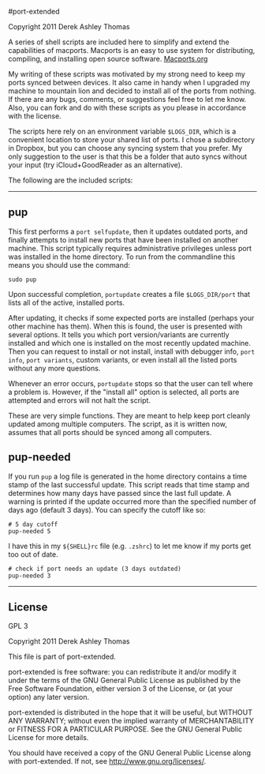 #port-extended

Copyright 2011 Derek Ashley Thomas

A series of shell scripts are included here to simplify and extend
the capabilities of macports. Macports is an easy to use system
for distributing, compiling, and installing open source software.
[Macports.org](http://www.macports.org/index.php)

My writing of these scripts was motivated by my strong need to keep my
ports synced between devices. It also came in handy when I upgraded my
machine to mountain lion and decided to install all of the ports from
nothing. If there are any bugs, comments, or suggestions feel free to
let me know. Also, you can fork and do with these scripts as you please
in accordance with the license.

The scripts here rely on an environment variable `$LOGS_DIR`, which is
a convenient location to store your shared list of ports. I chose a
subdirectory in Dropbox, but you can choose any syncing system that you
prefer. My only suggestion to the user is that this be a folder that
auto syncs without your input (try iCloud+GoodReader as an alternative).

The following are the included scripts:

* * * * * * * * * * * * * * * * * * * * * * * * * * * * * * 

## pup

This first performs a `port selfupdate`, then it updates outdated ports,
and finally attempts to install new ports that have been installed
on another machine. This script typically requires administrative
privileges unless port was installed in the home directory. To run from
the commandline this means you should use the command:

    sudo pup
    
Upon successful completion, `portupdate` creates a file `$LOGS_DIR/port`
that lists all of the active, installed ports.

After updating, it checks if some expected ports are installed (perhaps
your other machine has them). When this is found, the user is presented
with several options. It tells you which port version/variants are
currently installed and which one is installed on the most recently
updated machine. Then you can request to install or not install, install
with debugger info, `port info`, `port variants`, custom variants, or
even install all the listed ports without any more questions.

Whenever an error occurs, `portupdate` stops so that the user can tell
where a problem is. However, if the "install all" option is selected,
all ports are attempted and errors will not halt the script.

These are very simple functions. They are meant to help keep port
cleanly updated among multiple computers. The script, as it is written
now, assumes that all ports should be synced among all computers. 

## pup-needed

If you run `pup` a log file is generated in the home directory contains
a time stamp of the last successful update. This script reads that
time stamp and determines how many days have passed since the last
full update. A warning is printed if the update occurred more than the
specified number of days ago (default 3 days). You can specify the
cutoff like so:

    # 5 day cutoff
    pup-needed 5 

I have this in my `${SHELL}rc` file (e.g. `.zshrc`) to let me know if my ports get too out of date.

    # check if port needs an update (3 days outdated)
    pup-needed 3

* * * * * * * * * * * * * * * * * * * * * * * * * * * * * * 

## License

GPL 3

Copyright 2011 Derek Ashley Thomas

This file is part of port-extended.

port-extended is free software: you can redistribute it and/or modify
it under the terms of the GNU General Public License as published by
the Free Software Foundation, either version 3 of the License, or
(at your option) any later version.

port-extended is distributed in the hope that it will be useful,
but WITHOUT ANY WARRANTY; without even the implied warranty of
MERCHANTABILITY or FITNESS FOR A PARTICULAR PURPOSE.  See the
GNU General Public License for more details.

You should have received a copy of the GNU General Public License
along with port-extended.  If not, see <http://www.gnu.org/licenses/>.
